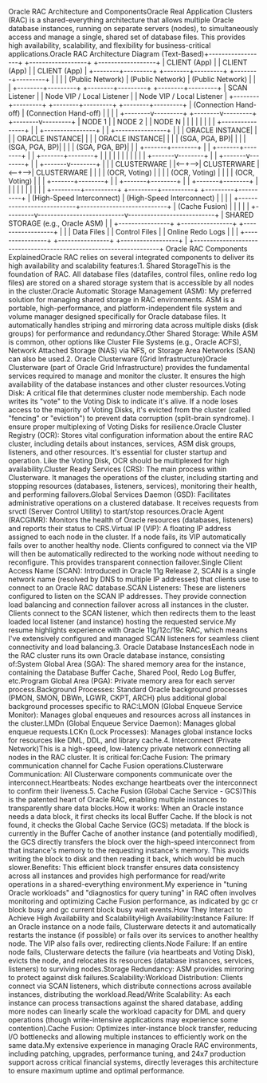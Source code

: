 Oracle RAC Architecture and ComponentsOracle Real Application Clusters (RAC) is a shared-everything architecture that allows multiple Oracle database instances, running on separate servers (nodes), to simultaneously access and manage a single, shared set of database files. This provides high availability, scalability, and flexibility for business-critical applications.Oracle RAC Architecture Diagram (Text-Based)+------------------+     +------------------+     +------------------+
|   CLIENT (App)   |     |   CLIENT (App)   |     |   CLIENT (App)   |
+--------+---------+     +--------+---------+     +--------+---------+
         |                        |                        |
         | (Public Network)       | (Public Network)       | (Public Network)
         |                        |                        |
+--------+---------+     +--------+---------+     +--------+---------+
|    SCAN Listener   |     |   Node VIP / Local Listener   |     |   Node VIP / Local Listener   |
+--------+---------+     +--------+---------+     +--------+---------+
         | (Connection Hand-off)  | (Connection Hand-off)  |
         |                        |                        |
+--------v---------+     +--------v---------+     +--------v---------+
|     NODE 1       |     |     NODE 2       |     |     NODE N       |
|                  |     |                  |     |                  |
| +----------------+ |   | +----------------+ |   | +----------------+ |
| | ORACLE INSTANCE| |   | | ORACLE INSTANCE| |   | | ORACLE INSTANCE| |
| |  (SGA, PGA, BP)| |   | |  (SGA, PGA, BP)| |   | |  (SGA, PGA, BP)| |
| +-------+--------+ |   | +-------+--------+ |   | +-------+--------+ |
|         |          |   |         |          |   |         |          |
| +-------v--------+ |   | +-------v--------+ |   | +-------v--------+ |
| | CLUSTERWARE    | |<--+-->| CLUSTERWARE    |<--+-->| CLUSTERWARE    | |
| | (OCR, Voting)  | |   | | (OCR, Voting)  | |   | | (OCR, Voting)  | |
| +-------+--------+ |   | +-------+--------+ |   | +-------+--------+ |
|         |          |   |         |          |   |         |          |
+---------+----------+   +---------+----------+   +---------+----------+
          | (High-Speed Interconnect) | (High-Speed Interconnect) |
          |                           |                           |
          +---------------------------+---------------------------+
          | (Cache Fusion)            |                           |
          |                           |                           |
+---------v---------------------------v---------------------------+
|                 SHARED STORAGE (e.g., Oracle ASM)               |
|  +----------------+  +----------------+  +------------------+   |
|  |   Data Files   |  | Control Files  |  | Online Redo Logs |   |
|  +----------------+  +----------------+  +------------------+   |
+-------------------------------------------------------------------+
Oracle RAC Components ExplainedOracle RAC relies on several integrated components to deliver its high availability and scalability features:1. Shared StorageThis is the foundation of RAC. All database files (datafiles, control files, online redo log files) are stored on a shared storage system that is accessible by all nodes in the cluster.Oracle Automatic Storage Management (ASM): My preferred solution for managing shared storage in RAC environments. ASM is a portable, high-performance, and platform-independent file system and volume manager designed specifically for Oracle database files. It automatically handles striping and mirroring data across multiple disks (disk groups) for performance and redundancy.Other Shared Storage: While ASM is common, other options like Cluster File Systems (e.g., Oracle ACFS), Network Attached Storage (NAS) via NFS, or Storage Area Networks (SAN) can also be used.2. Oracle Clusterware (Grid Infrastructure)Oracle Clusterware (part of Oracle Grid Infrastructure) provides the fundamental services required to manage and monitor the cluster. It ensures the high availability of the database instances and other cluster resources.Voting Disk: A critical file that determines cluster node membership. Each node writes its "vote" to the Voting Disk to indicate it's alive. If a node loses access to the majority of Voting Disks, it's evicted from the cluster (called "fencing" or "eviction") to prevent data corruption (split-brain syndrome). I ensure proper multiplexing of Voting Disks for resilience.Oracle Cluster Registry (OCR): Stores vital configuration information about the entire RAC cluster, including details about instances, services, ASM disk groups, listeners, and other resources. It's essential for cluster startup and operation. Like the Voting Disk, OCR should be multiplexed for high availability.Cluster Ready Services (CRS): The main process within Clusterware. It manages the operations of the cluster, including starting and stopping resources (databases, listeners, services), monitoring their health, and performing failovers.Global Services Daemon (GSD): Facilitates administrative operations on a clustered database. It receives requests from srvctl (Server Control Utility) to start/stop resources.Oracle Agent (RACGIMR): Monitors the health of Oracle resources (databases, listeners) and reports their status to CRS.Virtual IP (VIP): A floating IP address assigned to each node in the cluster. If a node fails, its VIP automatically fails over to another healthy node. Clients configured to connect via the VIP will then be automatically redirected to the working node without needing to reconfigure. This provides transparent connection failover.Single Client Access Name (SCAN): Introduced in Oracle 11g Release 2, SCAN is a single network name (resolved by DNS to multiple IP addresses) that clients use to connect to an Oracle RAC database.SCAN Listeners: These are listeners configured to listen on the SCAN IP addresses. They provide connection load balancing and connection failover across all instances in the cluster. Clients connect to the SCAN listener, which then redirects them to the least loaded local listener (and instance) hosting the requested service.My resume highlights experience with Oracle 11g/12c/19c RAC, which means I've extensively configured and managed SCAN listeners for seamless client connectivity and load balancing.3. Oracle Database InstancesEach node in the RAC cluster runs its own Oracle database instance, consisting of:System Global Area (SGA): The shared memory area for the instance, containing the Database Buffer Cache, Shared Pool, Redo Log Buffer, etc.Program Global Area (PGA): Private memory area for each server process.Background Processes: Standard Oracle background processes (PMON, SMON, DBWn, LGWR, CKPT, ARCH) plus additional global background processes specific to RAC:LMON (Global Enqueue Service Monitor): Manages global enqueues and resources across all instances in the cluster.LMDn (Global Enqueue Service Daemon): Manages global enqueue requests.LCKn (Lock Processes): Manages global instance locks for resources like DML, DDL, and library cache.4. Interconnect (Private Network)This is a high-speed, low-latency private network connecting all nodes in the RAC cluster. It is critical for:Cache Fusion: The primary communication channel for Cache Fusion operations.Clusterware Communication: All Clusterware components communicate over the interconnect.Heartbeats: Nodes exchange heartbeats over the interconnect to confirm their liveness.5. Cache Fusion (Global Cache Service - GCS)This is the patented heart of Oracle RAC, enabling multiple instances to transparently share data blocks.How it works: When an Oracle instance needs a data block, it first checks its local Buffer Cache. If the block is not found, it checks the Global Cache Service (GCS) metadata. If the block is currently in the Buffer Cache of another instance (and potentially modified), the GCS directly transfers the block over the high-speed interconnect from that instance's memory to the requesting instance's memory. This avoids writing the block to disk and then reading it back, which would be much slower.Benefits: This efficient block transfer ensures data consistency across all instances and provides high performance for read/write operations in a shared-everything environment.My experience in "tuning Oracle workloads" and "diagnostics for query tuning" in RAC often involves monitoring and optimizing Cache Fusion performance, as indicated by gc cr block busy and gc current block busy wait events.How They Interact to Achieve High Availability and ScalabilityHigh Availability:Instance Failure: If an Oracle instance on a node fails, Clusterware detects it and automatically restarts the instance (if possible) or fails over its services to another healthy node. The VIP also fails over, redirecting clients.Node Failure: If an entire node fails, Clusterware detects the failure (via heartbeats and Voting Disk), evicts the node, and relocates its resources (database instances, services, listeners) to surviving nodes.Storage Redundancy: ASM provides mirroring to protect against disk failures.Scalability:Workload Distribution: Clients connect via SCAN listeners, which distribute connections across available instances, distributing the workload.Read/Write Scalability: As each instance can process transactions against the shared database, adding more nodes can linearly scale the workload capacity for DML and query operations (though write-intensive applications may experience some contention).Cache Fusion: Optimizes inter-instance block transfer, reducing I/O bottlenecks and allowing multiple instances to efficiently work on the same data.My extensive experience in managing Oracle RAC environments, including patching, upgrades, performance tuning, and 24x7 production support across critical financial systems, directly leverages this architecture to ensure maximum uptime and optimal performance.
